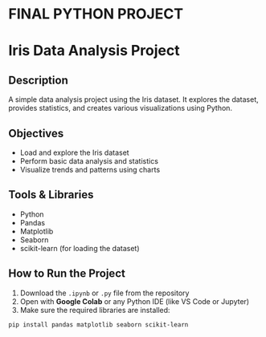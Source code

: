 # FINAL PYTHON PROJECT

#  Iris Data Analysis Project

##  Description
A simple data analysis project using the Iris dataset. It explores the dataset, provides statistics, and creates various visualizations using Python.

##  Objectives
- Load and explore the Iris dataset
- Perform basic data analysis and statistics
- Visualize trends and patterns using charts

##  Tools & Libraries
- Python
- Pandas
- Matplotlib
- Seaborn
- scikit-learn (for loading the dataset)

##  How to Run the Project
1. Download the `.ipynb` or `.py` file from the repository
2. Open with **Google Colab** or any Python IDE (like VS Code or Jupyter)
3. Make sure the required libraries are installed:
```bash
pip install pandas matplotlib seaborn scikit-learn

